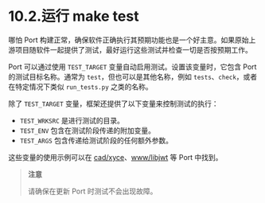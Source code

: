 # 10.2.运行 make test

哪怕 Port 构建正常，确保软件正确执行其预期功能也是一个好主意。如果原始上游项目随软件一起提供了测试，最好运行这些测试并检查一切是否按预期工作。

Port 可以通过使用 `TEST_TARGET` 变量自动启用测试。设置该变量时，它包含 Port 的测试目标名称。通常为 `test`，但也可以是其他名称，例如 `tests`、`check`，或者在特定情况下类似 `run_tests.py` 之类的名称。

除了 `TEST_TARGET` 变量，框架还提供了以下变量来控制测试的执行：

* `TEST_WRKSRC` 是进行测试的目录。
* `TEST_ENV` 包含在测试阶段传递的附加变量。
* `TEST_ARGS` 包含传递给测试阶段的任何额外参数。

这些变量的使用示例可以在 [cad/xyce](https://cgit.freebsd.org/ports/tree/cad/xyce/)、[www/libjwt](https://cgit.freebsd.org/ports/tree/www/libjwt/) 等 Port 中找到。

>**注意**
>
>请确保在更新 Port 时测试不会出现故障。
